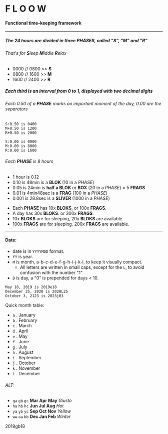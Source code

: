 # F L O O W
#### Functional time-keeping framework

----
##### The 24 hours are divided in three *PHASES*, called "S", "M" and "R"
###### That's for **S**leep **M**iddle **R**elax
* 0000 // 0800 >> **S**
* 0800 // 1600 >> **M**
* 1600 // 2400 >> **R**

##### Each third is an interval from 0 to 1, displayed with two decimal digits
###### Each 0.50 of a **PHASE** marks an important moment of the day, 0.00 are the separators
~~~~
S:0.50 is 0400
M+0.50 is 1200
R+0.50 is 2000
~~~~
~~~~
S:0.00 is 0000
M:0.00 is 8000
R:0.00 is 1600
~~~~
###### Each **PHASE** is 8 hours

* 1 hour is 0.12
* 0.10 is 48min is a **BLOK** (10 in a _PHASE_)
* 0.05 is 24min is **half a BLOK** or **BOX** (20 in a _PHASE_) = 5 **FRAGS**
* 0.01 is 4min48sec is a **FRAG** (100 in a _PHASE_)
* 0.001 is 28.8sec is a **SLIVER** (1000 in a _PHASE_)

- Each **PHASE** has 10x **BLOKS**, or 100x **FRAGS**.
- A day has 30x **BLOKS**. or 300x **FRAGS**.
- 10x **BLOKS** are for sleeping, 20x **BLOKS** are available.
- 100x **FRAGS** are for sleeping. 200x **FRAGS** are available.

---
#### Date:
  * date is in `YYYYMDD` format.
  * `YY` is year.
  * `M` is month, a-b-c-d-e-f-g-h-i-j-k-l, to keep it visually compact.
    - All letters are written in small caps, except for the `L`, to avoid confusion with the number "1"
  * `D` is day, a "0" is prepended for days < 10.
  ~~~~
  May 18, 2019 is 2019e18
  December 25, 2020 is 2020L25
  October 3, 2123 is 2023j03
  ~~~~

Quick month table:
  * `a` . January
  * `b` . February
  * `c` . March
  * `d` . April
  * `e` . May
  * `f` . June
  * `g` . July
  * `h` . August
  * `i` . September
  * `j` . October
  * `k` . November
  * `L` . December

###### ALT:
  - `ga`  `gb`  `gc`  **Mar Apr May** _Giusto_
  - `ha`  `hb`  `hc`  **Jun Jul Aug** _Hot_
  - `ya`  `yb`  `yc`  **Sep Oct Nov** _Yellow_
  - `ww`  `aa`  `bb`  **Dec Jan Feb** _Winter_




2019gb18
